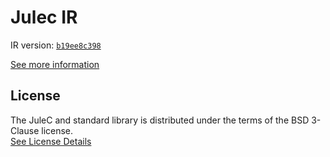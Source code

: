 # Julec IR

IR version: [`b19ee8c398`](https://github.com/julelang/jule/tree/b19ee8c3989477f68cba0bf8246266fecdef396c)

[See more information](https://manual.jule.dev/getting-started/install-from-source/compile-from-ir.html)

## License

The JuleC and standard library is distributed under the terms of the BSD 3-Clause license. \
[See License Details](./LICENSE)
